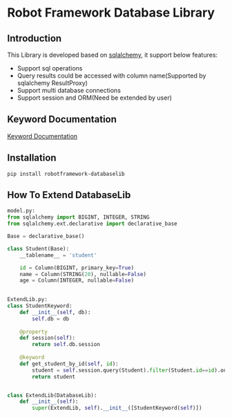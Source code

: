 Robot Framework Database Library
==================================

## Introduction
This Library is developed based on [sqlalchemy](https://www.sqlalchemy.org/), it support below features:
* Support sql operations
* Query results could be accessed with column name(Supported by sqlalchemy ResultProxy)
* Support multi database connections
* Support session and ORM(Need be extended by user)  
## Keyword Documentation
[Keyword Documentation](doc/DatabaseLib.html)
## Installation
```commandline
pip install robotframework-databaselib
```
## How To Extend DatabaseLib
```python
model.py:
from sqlalchemy import BIGINT, INTEGER, STRING
from sqlalchemy.ext.declarative import declarative_base

Base = declarative_base()

class Student(Base):
    __tablename__ = 'student'

    id = Column(BIGINT, primary_key=True)
    name = Column(STRING(20), nullable=False)
    age = Column(INTEGER, nullable=False)
    

ExtendLib.py:
class StudentKeyword:
    def __init__(self, db):
        self.db = db
    
    @property
    def session(self):
        return self.db.session
    
    @keyword
    def get_student_by_id(self, id):
        student = self.session.query(Student).filter(Student.id==id).one()
        return student


class ExtendLib(DatabaseLib):
    def __init__(self):
        super(ExtendLib, self).__init__([StudentKeyword(self)])
```